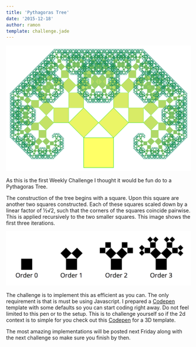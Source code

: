 ```yaml
---
title: 'Pythagoras Tree'
date: '2015-12-18'
author: ramon
template: challenge.jade
---
```


![header.png](header.png)

As this is the first Weekly Challenge I thought it would be fun do to a Pythagoras Tree.

The construction of the tree begins with a square. Upon this square are another two squares  constructed. Each of these squares scaled down by a linear factor of ½√2, such that the corners of the squares coincide pairwise. This is applied recursively to the two smaller squares.
This image shows the first three iterations.

![iterations](iteration.png)

The challenge is to implement this as efficient as you can. The only requirement is that is must be using Javascript.
I prepared a [Codepen](http://codepen.io/DailyJavascript/pen/MKyjoN#0) template with some defaults so you can start coding right away.
Do not feel limited to this pen or to the setup. This is to challenge yourself so if the 2d context is to simple for you check out this [Codepen](http://codepen.io/DailyJavascript/pen/LGNxZv) for a 3D template.

The most amazing implementations will be posted next Friday along with the next challenge so make sure you finish by then.
